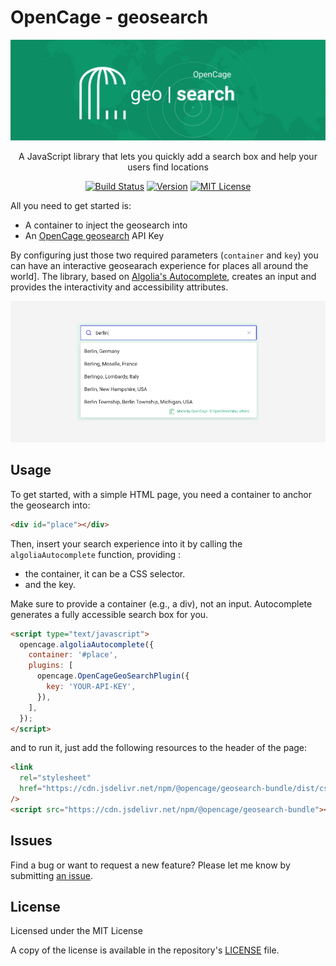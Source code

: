 # OpenCage - geosearch

<div align="center">

[![header](/resources/OpenCage-geosearch-header.png)](https://opencagedata.com/geosearch)

<p>A JavaScript library that lets you quickly add a search box and help your users find locations</p>

[![Build Status](https://app.travis-ci.com/OpenCageData/geosearch.svg?token=8YN5QSo2Lnt3LymLoxZZ&branch=develop)](https://app.travis-ci.com/OpenCageData/geosearch)
[![Version](https://img.shields.io/npm/v/@opencage/geosearch-core.svg?style=flat-square)](https://www.npmjs.com/package/@opencage/geosearch-core)
[![MIT License](https://img.shields.io/badge/License-MIT-green.svg?style=flat-square)](LICENSE)

</div>

All you need to get started is:

- A container to inject the geosearch into
- An [OpenCage geosearch](https://opencagedata.com/geosearch) API Key

By configuring just those two required parameters (`container` and `key`) you can have an interactive geosearach experience for places all around the world]. The library, based on [Algolia's Autocomplete](https://github.com/algolia/autocomplete), creates an input and provides the interactivity and accessibility attributes.

![header](/resources/screenshot-results-berlin.png)

## Usage

To get started, with a simple HTML page, you need a container to anchor the geosearch into:

```html
<div id="place"></div>
```

Then, insert your search experience into it by calling the `algoliaAutocomplete` function, providing :

- the container, it can be a CSS selector.
- and the key.

Make sure to provide a container (e.g., a div), not an input. Autocomplete generates a fully accessible search box for you.

```html
<script type="text/javascript">
  opencage.algoliaAutocomplete({
    container: '#place',
    plugins: [
      opencage.OpenCageGeoSearchPlugin({
        key: 'YOUR-API-KEY',
      }),
    ],
  });
</script>
```

and to run it, just add the following resources to the header of the page:

```html
<link
  rel="stylesheet"
  href="https://cdn.jsdelivr.net/npm/@opencage/geosearch-bundle/dist/css/autocomplete-theme-classic.min.css"
/>
<script src="https://cdn.jsdelivr.net/npm/@opencage/geosearch-bundle"></script>
```

## Issues

Find a bug or want to request a new feature? Please let me know by submitting [an issue](https://github.com/OpenCageData/geosearch/issues).

## License

Licensed under the MIT License

A copy of the license is available in the repository's [LICENSE](LICENSE) file.
